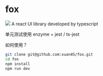 # fox

![](https://travis-ci.org/xuan45/fox.svg?branch=master)
A react UI library developed by typescript

单元测试使用 enzyme + jest / ts-jest

如何使用？

```bash
git clone git@github.com:xuan45/fox.git
cd fox
npm install
npm run dev
```
